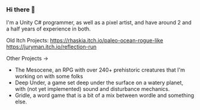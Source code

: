 ### Hi there 👋

I'm a Unity C# programmer, as well as a pixel artist, and have around 2 and a half years of experience in both.


Old Itch Projects:
https://rhaskia.itch.io/paleo-ocean-rogue-like
https://juryman.itch.io/reflection-run

Other Projects ->
- The Mesocene, an RPG with over 240+ prehistoric creatures that I'm working on with some folks
- Deep Under, a game set deep under the surface on a watery planet, with (not yet implemented) sound and disturbance mechanics.
- Gridle, a word game that is a bit of a mix between wordle and something else.
